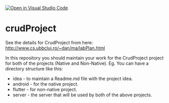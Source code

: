 [![Open in Visual Studio Code](https://classroom.github.com/assets/open-in-vscode-718a45dd9cf7e7f842a935f5ebbe5719a5e09af4491e668f4dbf3b35d5cca122.svg)](https://classroom.github.com/online_ide?assignment_repo_id=12849248&assignment_repo_type=AssignmentRepo)
# crudProject
See the details for CrudProject from here: http://www.cs.ubbcluj.ro/~dan/ma/labPlan.html

In this repository you should maintain your work for the CrudProject project for both of the projects (Native and Non-Native).
Eg. You can have a directory structure like this:
- idea - to maintain a Readme.md file with the project idea. 
- android - for the native project.
- flutter - for non-native project.
- server - the server that will be used by both of the above projects. 
